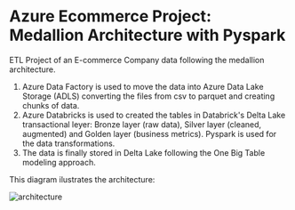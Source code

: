 # Azure Ecommerce Project: Medallion Architecture with Pyspark

ETL Project of an E-commerce Company data following the medallion architecture.

1. Azure Data Factory is used to move the data into Azure Data Lake Storage (ADLS) converting the files from csv to parquet and creating chunks of data.
2. Azure Databricks is used to created the tables in Databrick's Delta Lake transactional leyer: Bronze layer (raw data), Silver layer (cleaned, augmented) and Golden layer (business metrics).                           Pyspark is used for the data transformations. 
3. The data is finally stored in Delta Lake following the One Big Table modeling approach.

This diagram ilustrates the architecture:

![architecture](https://drive.google.com/uc?id=1a8GNFGXnQ24NmUT58mBfZebkIQ7dIDB0)
